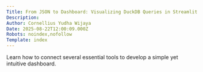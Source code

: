 ```yaml
---
Title: From JSON to Dashboard: Visualizing DuckDB Queries in Streamlit with Plotly
Description: 
Author: Cornellius Yudha Wijaya
Date: 2025-08-22T12:00:09.000Z
Robots: noindex,nofollow
Template: index
---
```

Learn how to connect several essential tools to develop a simple yet intuitive dashboard.